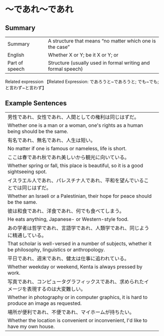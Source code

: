 # ～であれ～であれ

## Summary

<table><tr>   <td>Summary<td>   <td>A structure that means “no matter which one is the case”</td><tr><tr>   <td>English<td>   <td>Whether X or Y; be it X or Y; or</td><tr><tr>   <td>Part of speech<td>   <td>Structure (usually used in formal writing and formal speech)</td><tr></table><tr>   <td>Related expression<td>   <td>【Related Expression: であろうと~であろうと; でも~でも; と言わず~と言わず】</td><tr></table></table>

## Example Sentences

<table><tr><td>男性であれ、女性であれ、人間としての権利は同じはずだ。<td><tr><tr><td>Whether one is a man or a woman, one's rights as a human being should be the same.<td><tr><tr><td>有名であれ、無名であれ、人生は短い。<td><tr><tr><td>No matter if one is famous or nameless, life is short.<td><tr><tr><td>ここは春であれ秋であれ美しいから観光に向いている。<td><tr><tr><td>Whether spring or fall, this place is beautiful, so it is a good sightseeing spot.<td><tr><tr><td>イスラエル人であれ、パレスチナ人であれ、平和を望んでいることでは同じはずだ。<td><tr><tr><td>Whether an Israeli or a Palestinian, their hope for peace should be the same.<td><tr><tr><td>彼は和食であれ、洋食であれ、何でも食べてしまう。<td><tr><tr><td>He eats anything, Japanese- or Western-style food.<td><tr><tr><td>あの学者は哲学であれ、言語学であれ、人類学であれ、同じように精通している。<td><tr><tr><td>That scholar is well-versed in a number of subjects, whether it be philosophy, linguistics or anthropology.<td><tr><tr><td>平日であれ、週末であれ、健太は仕事に追われている。<td><tr><tr><td>Whether weekday or weekend, Kenta is always pressed by work.<td><tr><tr><td>写真であれ、コンピュータグラフィックスであれ、求められたイメージを表現するのは大変難しい。<td><tr><tr><td>Whether in photography or in computer graphics, it is hard to produce an image as requested.<td><tr><tr><td>場所が便利であれ、不便であれ、マイホームが持ちたい。<td><tr><tr><td>Whether the location is convenient or inconvenient, I'd like to have my own house.<td><tr></table>

